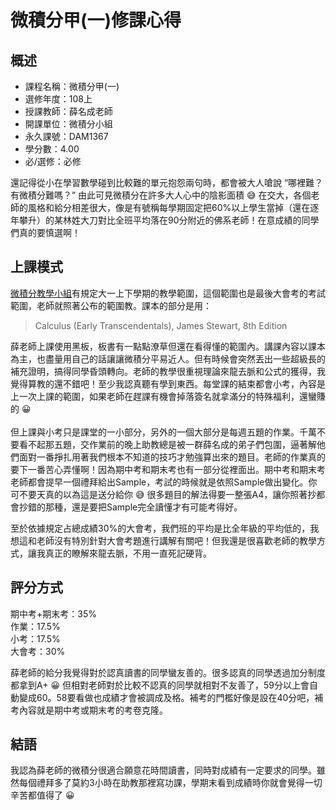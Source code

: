 # 微積分甲(一)修課心得
## 概述
- 課程名稱：微積分甲(一)
- 選修年度：108上
- 授課教師：薛名成老師
- 開課單位：微積分小組
- 永久課號：DAM1367
- 學分數：4.00
- 必/選修：必修

還記得從小在學習數學碰到比較難的單元抱怨兩句時，都會被大人嗆說 “哪裡難？有微積分難嗎？” 由此可見微積分在許多大人心中的陰影面積 😅 在交大，各個老師的風格和給分相差很大，像是有號稱每學期固定把60%以上學生當掉（還在逐年攀升）的某林姓大刀對比全班平均落在90分附近的佛系老師！在意成績的同學們真的要慎選啊！

## 上課模式
[微積分教學小組](https://calculus.nctu.edu.tw)有規定大一上下學期的教學範圍，這個範圍也是最後大會考的考試範圍，老師就照著公布的範圍教。課本的部分是用：
> Calculus (Early Transcendentals), James Stewart, 8th Edition

薛老師上課使用黑板，板書有一點點潦草但還在看得懂的範圍內。講課內容以課本為主，也盡量用自己的話讓讓微積分平易近人。但有時候會突然丟出一些超級長的補充證明，搞得同學昏頭轉向。老師的教學很重視理論來龍去脈和公式的獲得，我覺得算教的還不錯吧！至少我認真聽有學到東西。每堂課的結束都會小考，內容是上一次上課的範圍，如果老師在趕課有機會掉落簽名就拿滿分的特殊福利，還蠻賺的 😀 <br/><br/>
但上課與小考只是課堂的一小部分，另外的一個大部分是每週五題的作業。千萬不要看不起那五題，交作業前的晚上助教總是被一群薛名成的弟子們包圍，逼著解他們面對一番掙扎用著我們根本不知道的技巧才勉強算出來的題目。老師的作業真的要下一番苦心弄懂啊！因為期中考和期末考也有一部分從裡面出。期中考和期末考老師都會提早一個禮拜給出Sample，考試的時候就是依照Sample做出變化。你可不要天真的以為這是送分給你 😅 很多題目的解法得要一整張A4，讓你照著抄都會抄錯的那種，還是要把Sample完全讀懂才有可能考得好。

至於依據規定占總成績30%的大會考，我們班的平均是比全年級的平均低的，我想這和老師沒有特別針對大會考題進行講解有關吧！但我還是很喜歡老師的教學方式，讓我真正的瞭解來龍去脈，不用一直死記硬背。

## 評分方式
期中考+期末考：35%<br/>
作業：17.5%<br/>
小考：17.5%<br/>
大會考：30%

薛老師的給分我覺得對於認真讀書的同學蠻友善的。很多認真的同學透過加分制度都拿到A+ 😀 但相對老師對於比較不認真的同學就相對不友善了，59分以上會自動變成60。58要看做也成績才會被調成及格。補考的門檻好像是設在40分吧，補考內容就是期中考或期末考的考卷克隆。 

## 結語
我認為薛老師的微積分很適合願意花時間讀書，同時對成績有一定要求的同學。雖然每個禮拜多了莫約3小時在助教那裡寫功課，學期末看到成績時你就會覺得一切辛苦都值得了 😀
